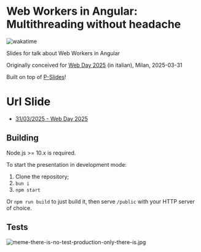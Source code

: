 # Web Workers in Angular: Multithreading without headache

![wakatime](https://wakatime.com/badge/user/2729ac0c-0ebb-4599-b424-3a6648627bff/project/5eff7b3f-f4e5-4094-b0b9-c5b8dc9e1255.svg)

Slides for talk about Web Workers in Angular

Originally conceived for [Web Day 2025](https://www.webdayconf.it/e/3584/Web-Day-2025) (in italian), Milan, 2025-03-31

Built on top of [P-Slides](https://github.com/MaxArt2501/p-slides)!

# Url Slide

- [31/03/2025 - Web Day 2025](https://talk-web-workers-angular.pages.dev/web-day-2025/)

## Building

Node.js >= 10.x is required.

To start the presentation in development mode:

1. Clone the repository;
2. `bun i`
3. `npm start`

Or `npm run build` to just build it, then serve `/public` with your HTTP server of choice.

## Tests

![meme-there-is-no-test-production-only-there-is.jpg](https://i.postimg.cc/9Q477w17/meme-there-is-no-test-production-only-there-is.jpg)
